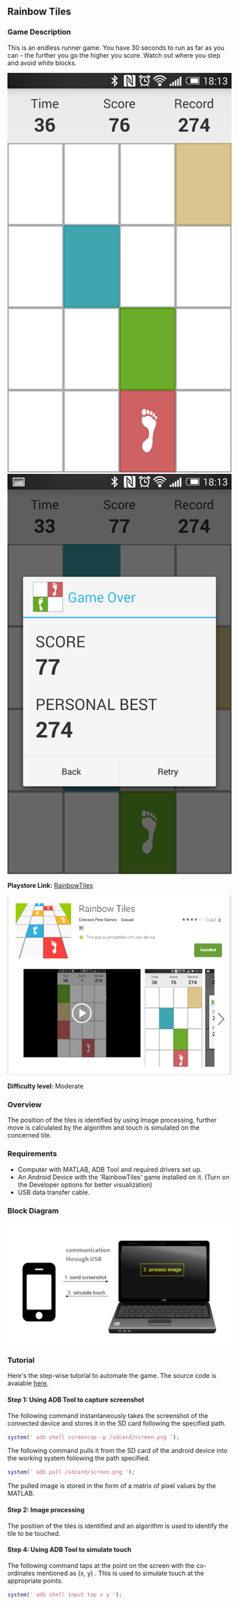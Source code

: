 ## Rainbow Tiles

### Game Description

This is an endless runner game. You have 30 seconds to run as far as you can - the further you go the higher you score. Watch out where you step and avoid white blocks. 

![rainbowtiles1](/Images/rainbowtiles1.png)
![rainbowtiles2](/Images/rainbowtiles2.png)

**Playstore Link:** [RainbowTiles](https://play.google.com/store/apps/details?id=com.crimsonpine.dontstep&hl=en)

![Playstore](/Images/rainbowtiles_playstore.png) 

**Difficulty level:** Moderate

### Overview

The position of the tiles is identified by using Image processing, further move is calculated by the algorithm and touch is simulated on the concerned tile. 

### Requirements

- Computer with MATLAB, ADB Tool and required drivers set up.
- An Android Device with the 'RainbowTiles' game installed on it. (Turn on the Developer options for better visualization)
- USB data transfer cable.


### Block Diagram

![BlockDiagram](/Images/BlockDiagram.png)

### Tutorial

Here's the step-wise tutorial to automate the game. The source code is avaiable [here](https://github.com/GameAutomators/rainbow-tiles).

#### Step 1: Using ADB Tool to capture screenshot

The following command instantaneously takes the screenshot of the connected device and stores it in the SD card following the specified path.
  
 ```MATLAB                    
system(' adb shell screencap -p /sdcard/screen.png ');
```       

The following command pulls it from the SD card of the android device into the working system following the path specified.

```MATLAB
system(' adb pull /sdcard/screen.png ');
  ```
  
The pulled image is stored in the form of a matrix of pixel values by the MATLAB.
                
                
#### Step 2: Image processing

The position of the tiles is identified and an algorithm is used to identify the tile to be touched. 

#### Step 4: Using ADB Tool to simulate touch

The following command taps at the point on the screen with the co-ordinates mentioned as (x, y) . This is used to simulate touch at the appropriate points.

```MATLAB
system(' adb shell input tap x y ');
```